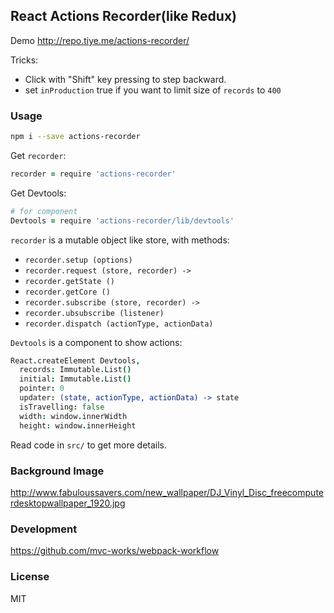 
React Actions Recorder(like Redux)
----

Demo http://repo.tiye.me/actions-recorder/

Tricks:

* Click with "Shift" key pressing to step backward.
* set `inProduction` true if you want to limit size of `records` to `400`

### Usage

```bash
npm i --save actions-recorder
```

Get `recorder`:

```coffee
recorder = require 'actions-recorder'
```

Get Devtools:

```coffee
# for component
Devtools = require 'actions-recorder/lib/devtools'
```

`recorder` is a mutable object like store, with methods:

* `recorder.setup (options)`
* `recorder.request (store, recorder) ->`
* `recorder.getState ()`
* `recorder.getCore ()`
* `recorder.subscribe (store, recorder) ->`
* `recorder.ubsubscribe (listener)`
* `recorder.dispatch (actionType, actionData)`

`Devtools` is a component to show actions:

```coffee
React.createElement Devtools,
  records: Immutable.List()
  initial: Immutable.List()
  pointer: 0
  updater: (state, actionType, actionData) -> state
  isTravelling: false
  width: window.innerWidth
  height: window.innerHeight
```

Read code in `src/` to get more details.

### Background Image

http://www.fabuloussavers.com/new_wallpaper/DJ_Vinyl_Disc_freecomputerdesktopwallpaper_1920.jpg

### Development

https://github.com/mvc-works/webpack-workflow

### License

MIT
